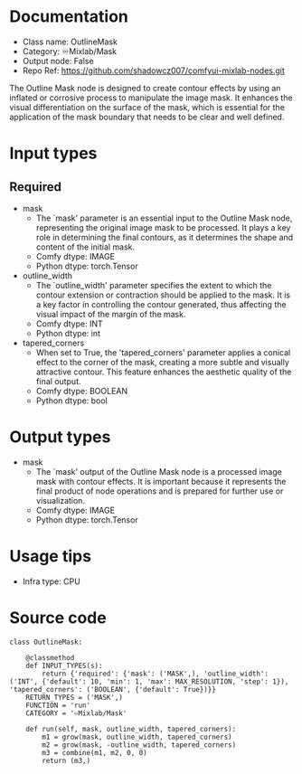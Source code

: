 # Documentation
- Class name: OutlineMask
- Category: ♾️Mixlab/Mask
- Output node: False
- Repo Ref: https://github.com/shadowcz007/comfyui-mixlab-nodes.git

The Outline Mask node is designed to create contour effects by using an inflated or corrosive process to manipulate the image mask. It enhances the visual differentiation on the surface of the mask, which is essential for the application of the mask boundary that needs to be clear and well defined.

# Input types
## Required
- mask
    - The `mask' parameter is an essential input to the Outline Mask node, representing the original image mask to be processed. It plays a key role in determining the final contours, as it determines the shape and content of the initial mask.
    - Comfy dtype: IMAGE
    - Python dtype: torch.Tensor
- outline_width
    - The `outline_width' parameter specifies the extent to which the contour extension or contraction should be applied to the mask. It is a key factor in controlling the contour generated, thus affecting the visual impact of the margin of the mask.
    - Comfy dtype: INT
    - Python dtype: int
- tapered_corners
    - When set to True, the 'tapered_corners' parameter applies a conical effect to the corner of the mask, creating a more subtle and visually attractive contour. This feature enhances the aesthetic quality of the final output.
    - Comfy dtype: BOOLEAN
    - Python dtype: bool

# Output types
- mask
    - The `mask' output of the Outline Mask node is a processed image mask with contour effects. It is important because it represents the final product of node operations and is prepared for further use or visualization.
    - Comfy dtype: IMAGE
    - Python dtype: torch.Tensor

# Usage tips
- Infra type: CPU

# Source code
```
class OutlineMask:

    @classmethod
    def INPUT_TYPES(s):
        return {'required': {'mask': ('MASK',), 'outline_width': ('INT', {'default': 10, 'min': 1, 'max': MAX_RESOLUTION, 'step': 1}), 'tapered_corners': ('BOOLEAN', {'default': True})}}
    RETURN_TYPES = ('MASK',)
    FUNCTION = 'run'
    CATEGORY = '♾️Mixlab/Mask'

    def run(self, mask, outline_width, tapered_corners):
        m1 = grow(mask, outline_width, tapered_corners)
        m2 = grow(mask, -outline_width, tapered_corners)
        m3 = combine(m1, m2, 0, 0)
        return (m3,)
```